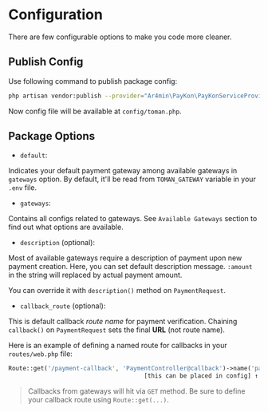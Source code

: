 # Configuration

There are few configurable options to make you code more cleaner.

## Publish Config
Use following command to publish package config:
```bash
php artisan vendor:publish --provider="Ar4min\PayKon\PayKonServiceProvider" --tag=config
```

Now config file will be available at `config/toman.php`.

## Package Options
 * `default`: 
 
Indicates your default payment gateway among available gateways in `gateways` option. By default, it'll be read from `TOMAN_GATEWAY` variable in your `.env` file.

 * `gateways`:  

Contains all configs related to gateways. See `Available Gateways` section to find out what options are available.
 
 * `description` (optional):  

Most of available gateways require a description of payment upon new payment creation. Here, you can set default description message. `:amount` in the string will replaced by actual payment amount. 

You can override it with `description()` method on `PaymentRequest`.

 * `callback_route` (optional):

This is default callback *route name* for payment verification. Chaining `callback()` on `PaymentRequest` sets the final **URL** (not route name).

Here is an example of defining a named route for callbacks in your `routes/web.php` file:
```php
Route::get('/payment-callback', 'PaymentController@callback')->name('payment.callback');
                                      [this can be placed in config] ↑ 
```
 
 > Callbacks from gateways will hit via `GET` method. Be sure to define your callback route using `Route::get(...)`.
